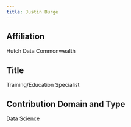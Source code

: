 ```yaml
---
title: Justin Burge
---
```

## Affiliation
Hutch Data Commonwealth


## Title
Training/Education Specialist


## Contribution Domain and Type
Data Science
